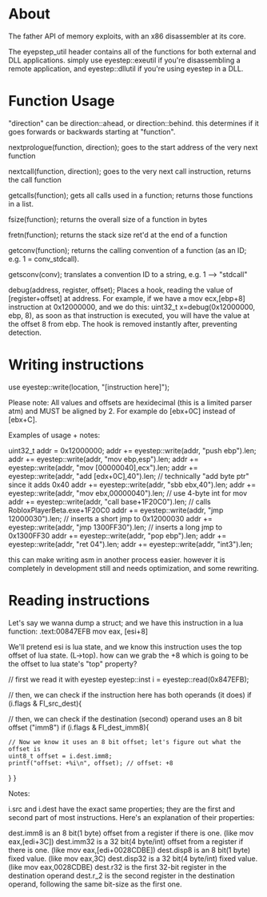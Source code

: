 # About
The father API of memory exploits,
with an x86 disassembler at its core.

The eyepstep_util header contains all of the functions for
both external and DLL applications.
simply use eyestep::exeutil if you're disassembling a remote application,
and eyestep::dllutil if you're using eyestep in a DLL.



# Function Usage
"direction" can be direction::ahead, or direction::behind.
this determines if it goes forwards or backwards starting
at "function".

nextprologue(function, direction);    goes to the start address of the very next function


nextcall(function, direction);        goes to the very next call instruction, returns the call function


getcalls(function);                   gets all calls used in a function; returns those functions in a list.


fsize(function);                      returns the overall size of a function in bytes


fretn(function);                      returns the stack size ret'd at the end of a function


getconv(function);                    returns the calling convention of a function (as an ID; e.g. 1 = conv_stdcall).


getsconv(conv);                       translates a convention ID to a string, e.g. 1 --> "stdcall"


debug(address, register, offset);     Places a hook, reading the value of [register+offset] at address. For example, if we have a mov ecx,[ebp+8] instruction at 0x12000000, and we do this: uint32_t x=debug(0x12000000, ebp, 8), as soon as that instruction is executed, you will have the value at the offset 8 from ebp. The hook is removed instantly after, preventing detection.



# Writing instructions

use eyestep::write(location, "[instruction here]");

Please note:
All values and offsets are hexidecimal (this is a limited parser atm) and MUST be aligned by 2.
For example do [ebx+0C] instead of [ebx+C].

Examples of usage + notes:

uint32_t addr = 0x12000000;
addr += eyestep::write(addr, "push ebp").len;
addr += eyestep::write(addr, "mov ebp,esp").len;
addr += eyestep::write(addr, "mov [00000040],ecx").len;
addr += eyestep::write(addr, "add [edx+0C],40").len; // technically "add byte ptr" since it adds 0x40
addr += eyestep::write(addr, "sbb ebx,40").len;
addr += eyestep::write(addr, "mov ebx,00000040").len; // use 4-byte int for mov
addr += eyestep::write(addr, "call base+1F20C0").len; // calls RobloxPlayerBeta.exe+1F20C0
addr += eyestep::write(addr, "jmp 12000030").len; // inserts a short jmp to 0x12000030
addr += eyestep::write(addr, "jmp 1300FF30").len; // inserts a long jmp to 0x1300FF30
addr += eyestep::write(addr, "pop ebp").len;
addr += eyestep::write(addr, "ret 04").len;
addr += eyestep::write(addr, "int3").len;

this can make writing asm in another process easier.
however it is completely in development still and
needs optimization, and some rewriting.





# Reading instructions

Let's say we wanna dump a struct; and we have this instruction in a lua function:
.text:00847EFB                 mov eax, [esi+8]

We'll pretend esi is lua state, and we know this instruction uses the top offset of lua state. (L->top).
how can we grab the +8 which is going to be the offset to lua state's "top" property?

// first we read it with eyestep
eyestep::inst i = eyestep::read(0x847EFB);

// then, we can check if the instruction here has both operands (it does)
if (i.flags & Fl_src_dest){

  // then, we can check if the destination (second) operand uses an 8 bit offset ("imm8")
  if (i.flags & Fl_dest_imm8){

    // Now we know it uses an 8 bit offset; let's figure out what the offset is
    uint8_t offset = i.dest.imm8;
    printf("offset: +%i\n", offset); // offset: +8

  }
}


Notes:

i.src and i.dest have the exact same properties;
they are the first and second part of most instructions.
Here's an explanation of their properties:

dest.imm8 is an 8 bit(1 byte) offset from a register if there is one. (like mov eax,[edi+3C])
dest.imm32 is a 32 bit(4 byte/int) offset from a register if there is one. (like mov eax,[edi+0028CDBE])
dest.disp8 is an 8 bit(1 byte) fixed value. (like mov eax,3C)
dest.disp32 is a 32 bit(4 byte/int) fixed value. (like mov eax,0028CDBE)
dest.r32 is the first 32-bit register in the destination operand
dest.r_2 is the second register in the destination operand, following the same bit-size as the first one.
